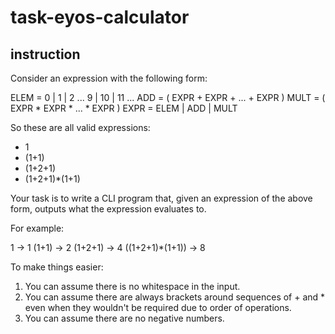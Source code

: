 # task-eyos-calculator

## instruction
Consider an expression with the following form:

ELEM = 0 | 1 | 2 ... 9 | 10 | 11 ...
ADD = ( EXPR + EXPR + ... + EXPR )
MULT = ( EXPR * EXPR * ... * EXPR )
EXPR = ELEM | ADD | MULT

So these are all valid expressions:

- 1
- (1+1)
- (1+2+1)
- (1+2+1)*(1+1)

Your task is to write a CLI program that, given an expression of the above form, outputs what the expression evaluates to.

For example:

1 -> 1
(1+1) -> 2
(1+2+1) -> 4
((1+2+1)*(1+1)) -> 8

To make things easier:

1. You can assume there is no whitespace in the input.
2. You can assume there are always brackets around sequences of + and * even when they wouldn't be required due to order of operations.
3. You can assume there are no negative numbers.

